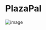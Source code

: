 # PlazaPal


![image](https://github.com/Richtoizan/next-plazapal/assets/67191959/91947e0f-d487-40a4-99c0-29d9588d7d5a)

